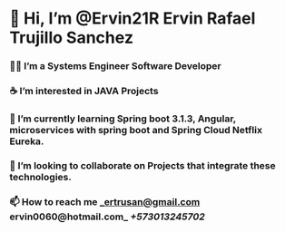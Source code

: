 #   👋 Hi, I’m @Ervin21R Ervin Rafael Trujillo Sanchez
### 👨‍💻 I’m a Systems Engineer Software Developer
### ☕ I’m interested in JAVA Projects
### :leaves: I’m currently learning Spring boot 3.1.3, Angular, microservices with spring boot and Spring Cloud Netflix Eureka.
### :rocket: I’m looking to collaborate on Projects that integrate these technologies.
### 📫 How to reach me _ertrusan@gmail.com ervin0060@hotmail.com_ *+573013245702*

<!---
Ervin21R/Ervin21R is a ✨ special ✨ repository.
--->
